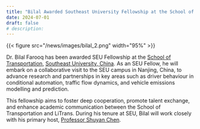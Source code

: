 ```yaml
---
title: "Bilal Awarded Southeast University Fellowship at the School of Transportation"
date: 2024-07-01
draft: false
# description:
---
```

{{< figure src="/news/images/bilal_2.png" width="95%" >}}


<!--more-->
Dr. Bilal Farooq has been awarded SEU Fellowship at the [School of Transportation](https://tc.seu.edu.cn/jt_en/15/65/c7958a71013/page.psp), [Southeast University, China](https://www.seu.edu.cn/english/). As an SEU Fellow, he will embark on a collaborative visit to the SEU campus in Nanjing, China, to advance research and partnerships in key areas such as driver behaviour in conditional automation, traffic flow dynamics, and vehicle emissions modelling and prediction.

This fellowship aims to foster deep cooperation, promote talent exchange, and enhance academic communication between the School of Transportation and LiTrans. During his tenure at SEU, Bilal will work closely with his primary host, [Professor Shuyan Chen](https://tc.seu.edu.cn/jt_en/2018/0902/c20832a237266/page.psp).
